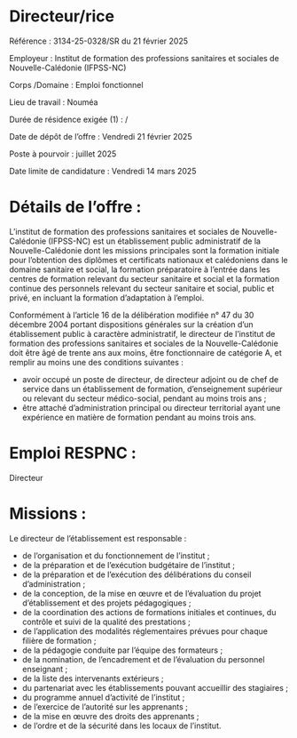 # Directeur/rice

Référence : 3134-25-0328/SR du 21 février 2025

Employeur : Institut de formation des professions sanitaires et sociales de Nouvelle-Calédonie (IFPSS-NC)

Corps /Domaine : Emploi fonctionnel

Lieu de travail : Nouméa

Durée de résidence exigée (1) : /

Date de dépôt de l’offre : Vendredi 21 février 2025

Poste à pourvoir : juillet 2025

Date limite de candidature : Vendredi 14 mars 2025

# Détails de l’offre :

L’institut de formation des professions sanitaires et sociales de Nouvelle-Calédonie (IFPSS-NC) est un établissement public administratif de la Nouvelle-Calédonie dont les missions principales sont la formation initiale pour l’obtention des diplômes et certificats nationaux et calédoniens dans le domaine sanitaire et social, la formation préparatoire à l’entrée dans les centres de formation relevant du secteur sanitaire et social et la formation continue des personnels relevant du secteur sanitaire et social, public et privé, en incluant la formation d’adaptation à l’emploi.

Conformément à l’article 16 de la délibération modifiée n° 47 du 30 décembre 2004 portant dispositions générales sur la création d’un établissement public à caractère administratif, le directeur de l’institut de formation des professions sanitaires et sociales de la Nouvelle-Calédonie doit être âgé de trente ans aux moins, être fonctionnaire de catégorie A, et remplir au moins une des conditions suivantes :

- avoir occupé un poste de directeur, de directeur adjoint ou de chef de service dans un établissement de formation, d’enseignement supérieur ou relevant du secteur médico-social, pendant au moins trois ans ;
- être attaché d’administration principal ou directeur territorial ayant une expérience en matière de formation pendant au moins trois ans.

# Emploi RESPNC :

Directeur

# Missions :

Le directeur de l’établissement est responsable :

- de l’organisation et du fonctionnement de l’institut ;
- de la préparation et de l’exécution budgétaire de l’institut ;
- de la préparation et de l’exécution des délibérations du conseil d’administration ;
- de la conception, de la mise en œuvre et de l’évaluation du projet d’établissement et des projets pédagogiques ;
- de la coordination des actions de formations initiales et continues, du contrôle et suivi de la qualité des prestations ;
- de l’application des modalités réglementaires prévues pour chaque filière de formation ;
- de la pédagogie conduite par l’équipe des formateurs ;
- de la nomination, de l’encadrement et de l’évaluation du personnel enseignant ;
- de la liste des intervenants extérieurs ;
- du partenariat avec les établissements pouvant accueillir des stagiaires ;
- du programme annuel d’activité de l’institut ;
- de l’exercice de l’autorité sur les apprenants ;
- de la mise en œuvre des droits des apprenants ;
- de l’ordre et de la sécurité dans les locaux de l’institut.